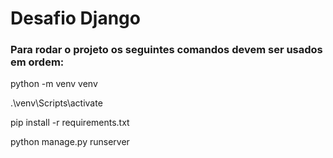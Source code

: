 # Desafio Django

### Para rodar o projeto os seguintes comandos devem ser usados em ordem:

python -m venv venv

.\venv\Scripts\activate

pip install -r requirements.txt

python manage.py runserver
